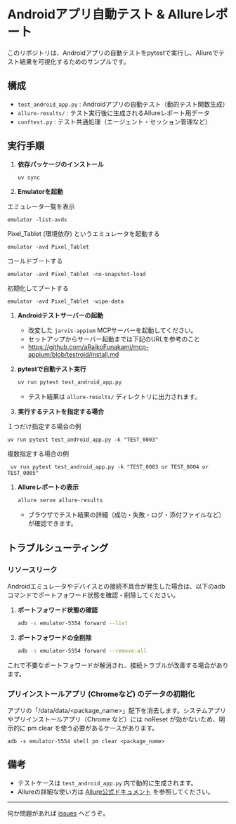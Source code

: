 # Androidアプリ自動テスト & Allureレポート

このリポジトリは、Androidアプリの自動テストをpytestで実行し、Allureでテスト結果を可視化するためのサンプルです。

## 構成

- `test_android_app.py` : Androidアプリの自動テスト（動的テスト関数生成）
- `allure-results/` : テスト実行後に生成されるAllureレポート用データ
- `conftest.py` : テスト共通処理（エージェント・セッション管理など）


## 実行手順

1. **依存パッケージのインストール**
      ```sh
      uv sync
      ```
2. **Emulatorを起動**

エミュレータ一覧を表示

```
emulator -list-avds
```

Pixel_Tablet (環境依存) というエミュレータを起動する

```
emulator -avd Pixel_Tablet
```

コールドブートする

```
emulator -avd Pixel_Tablet -no-snapshot-load
```

初期化してブートする

```
emulator -avd Pixel_Tablet -wipe-data
```

1. **Androidテストサーバーの起動**
      - 改変した `jarvis-appium` MCPサーバーを起動してください。
      - セットアップからサーバー起動までは下記のURLを参考のこと
      - https://github.com/aRaikoFunakami/mcp-appium/blob/testroid/install.md

2. **pytestで自動テスト実行**
      ```sh
      uv run pytest test_android_app.py
      ```
      - テスト結果は `allure-results/` ディレクトリに出力されます。

3. **実行するテストを指定する場合**

１つだけ指定する場合の例

```
uv run pytest test_android_app.py -k "TEST_0003"
```

複数指定する場合の例

```
 uv run pytest test_android_app.py -k "TEST_0003 or TEST_0004 or TEST_0005"
 ```

1. **Allureレポートの表示**
      ```sh
      allure serve allure-results
      ```
      - ブラウザでテスト結果の詳細（成功・失敗・ログ・添付ファイルなど）が確認できます。


## トラブルシューティング

### リソースリーク

Androidエミュレータやデバイスとの接続不具合が発生した場合は、以下のadbコマンドでポートフォワード状態を確認・削除してください。

1. **ポートフォワード状態の確認**
      ```sh
      adb -s emulator-5554 forward --list
      ```

2. **ポートフォワードの全削除**
      ```sh
      adb -s emulator-5554 forward --remove-all
      ```

これで不要なポートフォワードが解消され、接続トラブルが改善する場合があります。

### プリインストールアプリ (Chromeなど) のデータの初期化

アプリの「/data/data/<package_name>」配下を消去します。システムアプリやプリインストールアプリ（Chrome など）には noReset が効かないため、明示的に pm clear を使う必要があるケースがあります。

```
adb -s emulator-5554 shell pm clear <package_name>
```

## 備考

- テストケースは `test_android_app.py` 内で動的に生成されます。
- Allureの詳細な使い方は [Allure公式ドキュメント](https://docs.qameta.io/allure/) を参照してください。

---
何か問題があれば [issues](https://github.com/aRaikoFunakami/test_robot/issues) へどうぞ。

